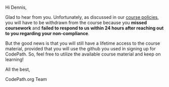 Hi Dennis,

Glad to hear from you. Unfortunately, as discussed in our [course policies](https://courses.codepath.org/snippets/ios_university/policies_remote_fall19#heading-attendance-and-coursework-submissions), you will have to be withdrawn from the course because you **missed coursework** and **failed to respond to us within 24 hours after reaching out to you regarding your non-compliance**.

But the good news is that you will still have a lifetime access to the course material, provided that you will use the github you used in signing up for CodePath. So, feel free to utilize the available course material and keep on learning!

All the best,

CodePath.org Team
